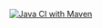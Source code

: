 [![Java CI with Maven](https://github.com/iamgd4u/SeleniumTest/actions/workflows/maven.yml/badge.svg)](https://github.com/iamgd4u/SeleniumTest/actions/workflows/maven.yml)
